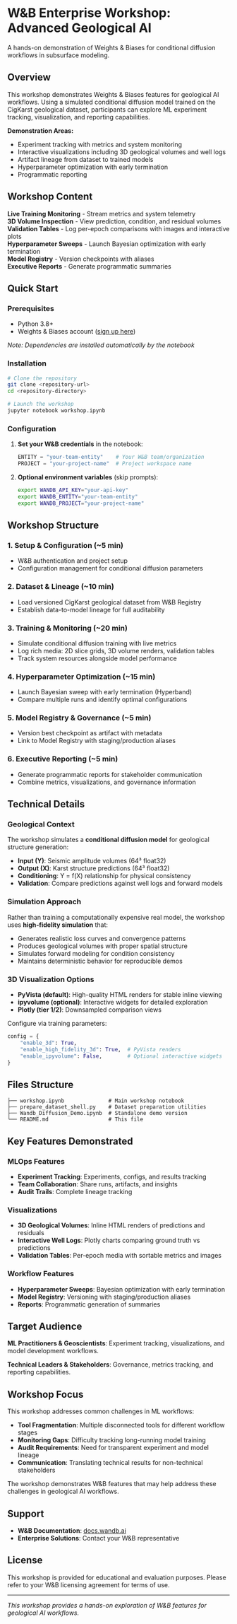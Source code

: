 # W&B Enterprise Workshop: Advanced Geological AI

A hands-on demonstration of Weights & Biases for conditional diffusion workflows in subsurface modeling.

## Overview

This workshop demonstrates Weights & Biases features for geological AI workflows. Using a simulated conditional diffusion model trained on the CigKarst geological dataset, participants can explore ML experiment tracking, visualization, and reporting capabilities.

**Demonstration Areas:**
- Experiment tracking with metrics and system monitoring
- Interactive visualizations including 3D geological volumes and well logs
- Artifact lineage from dataset to trained models
- Hyperparameter optimization with early termination
- Programmatic reporting

## Workshop Content

**Live Training Monitoring** - Stream metrics and system telemetry  
**3D Volume Inspection** - View prediction, condition, and residual volumes  
**Validation Tables** - Log per-epoch comparisons with images and interactive plots  
**Hyperparameter Sweeps** - Launch Bayesian optimization with early termination  
**Model Registry** - Version checkpoints with aliases  
**Executive Reports** - Generate programmatic summaries  

## Quick Start

### Prerequisites

- Python 3.8+
- Weights & Biases account ([sign up here](https://wandb.ai))

*Note: Dependencies are installed automatically by the notebook*

### Installation

```bash
# Clone the repository
git clone <repository-url>
cd <repository-directory>

# Launch the workshop
jupyter notebook workshop.ipynb
```

### Configuration

1. **Set your W&B credentials** in the notebook:
   ```python
   ENTITY = "your-team-entity"    # Your W&B team/organization
   PROJECT = "your-project-name"  # Project workspace name
   ```

2. **Optional environment variables** (skip prompts):
   ```bash
   export WANDB_API_KEY="your-api-key"
   export WANDB_ENTITY="your-team-entity"
   export WANDB_PROJECT="your-project-name"
   ```

## Workshop Structure

### 1. **Setup & Configuration** (~5 min)
- W&B authentication and project setup
- Configuration management for conditional diffusion parameters

### 2. **Dataset & Lineage** (~10 min)
- Load versioned CigKarst geological dataset from W&B Registry
- Establish data-to-model lineage for full auditability

### 3. **Training & Monitoring** (~20 min)
- Simulate conditional diffusion training with live metrics
- Log rich media: 2D slice grids, 3D volume renders, validation tables
- Track system resources alongside model performance

### 4. **Hyperparameter Optimization** (~15 min)
- Launch Bayesian sweep with early termination (Hyperband)
- Compare multiple runs and identify optimal configurations

### 5. **Model Registry & Governance** (~5 min)
- Version best checkpoint as artifact with metadata
- Link to Model Registry with staging/production aliases

### 6. **Executive Reporting** (~5 min)
- Generate programmatic reports for stakeholder communication
- Combine metrics, visualizations, and governance information

## Technical Details

### Geological Context

The workshop simulates a **conditional diffusion model** for geological structure generation:

- **Input (Y)**: Seismic amplitude volumes (64³ float32)
- **Output (X)**: Karst structure predictions (64³ float32)  
- **Conditioning**: Y = f(X) relationship for physical consistency
- **Validation**: Compare predictions against well logs and forward models

### Simulation Approach

Rather than training a computationally expensive real model, the workshop uses **high-fidelity simulation** that:

- Generates realistic loss curves and convergence patterns
- Produces geological volumes with proper spatial structure
- Simulates forward modeling for condition consistency
- Maintains deterministic behavior for reproducible demos

### 3D Visualization Options

- **PyVista (default)**: High-quality HTML renders for stable inline viewing
- **ipyvolume (optional)**: Interactive widgets for detailed exploration
- **Plotly (tier 1/2)**: Downsampled comparison views

Configure via training parameters:
```python
config = {
    "enable_3d": True,
    "enable_high_fidelity_3d": True,  # PyVista renders
    "enable_ipyvolume": False,        # Optional interactive widgets
}
```

## Files Structure

```
├── workshop.ipynb              # Main workshop notebook
├── prepare_dataset_shell.py    # Dataset preparation utilities
├── Wandb_Diffusion_Demo.ipynb  # Standalone demo version
└── README.md                   # This file
```

## Key Features Demonstrated

### MLOps Features
- **Experiment Tracking**: Experiments, configs, and results tracking
- **Team Collaboration**: Share runs, artifacts, and insights
- **Audit Trails**: Complete lineage tracking

### Visualizations
- **3D Geological Volumes**: Inline HTML renders of predictions and residuals
- **Interactive Well Logs**: Plotly charts comparing ground truth vs predictions
- **Validation Tables**: Per-epoch media with sortable metrics and images

### Workflow Features
- **Hyperparameter Sweeps**: Bayesian optimization with early termination
- **Model Registry**: Versioning with staging/production aliases
- **Reports**: Programmatic generation of summaries

## Target Audience

**ML Practitioners & Geoscientists**: Experiment tracking, visualizations, and model development workflows.

**Technical Leaders & Stakeholders**: Governance, metrics tracking, and reporting capabilities.

## Workshop Focus

This workshop addresses common challenges in ML workflows:

- **Tool Fragmentation**: Multiple disconnected tools for different workflow stages
- **Monitoring Gaps**: Difficulty tracking long-running model training
- **Audit Requirements**: Need for transparent experiment and model lineage
- **Communication**: Translating technical results for non-technical stakeholders

The workshop demonstrates W&B features that may help address these challenges in geological AI workflows.

## Support

- **W&B Documentation**: [docs.wandb.ai](https://docs.wandb.ai)
- **Enterprise Solutions**: Contact your W&B representative

## License

This workshop is provided for educational and evaluation purposes. Please refer to your W&B licensing agreement for terms of use.

---

*This workshop provides a hands-on exploration of W&B features for geological AI workflows.*